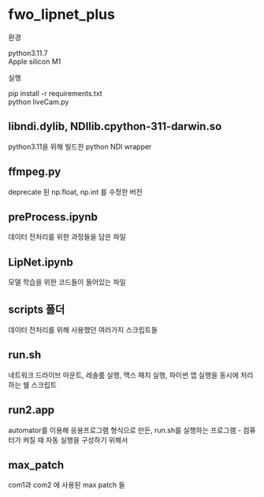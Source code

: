 # fwo_lipnet_plus

환경

python3.11.7  
Apple silicon M1   
   
    

실행

pip install -r requirements.txt     
python liveCam.py
   



## libndi.dylib, NDIlib.cpython-311-darwin.so
python3.11을 위해 빌드한 python NDI wrapper

## ffmpeg.py
deprecate 된 np.float, np.int 를 수정한 버전

## preProcess.ipynb
데이터 전처리를 위한 과정들을 담은 파일

## LipNet.ipynb
모델 학습을 위한 코드들이 들어있는 파일

## scripts 폴더
데이터 전처리를 위해 사용했던 여러가지 스크립트들

## run.sh
네트워크 드라이브 마운트, 레솔룸 실행, 맥스 패치 실행, 파이썬 앱 실행을 동시에 처리하는 쉘 스크립트

## run2.app
automator를 이용해 응용프로그램 형식으로 만든, run.sh를 실행하는 프로그램 - 컴퓨터가 켜질 때 자동 실행을 구성하기 위해서

## max_patch
com1과 com2 에 사용된 max patch 들
